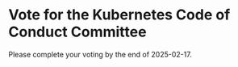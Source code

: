 # Vote for the Kubernetes Code of Conduct Committee

Please complete your voting by the end of 2025-02-17.
